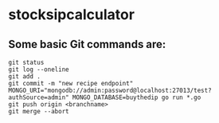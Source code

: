 # stocksipcalculator

## Some basic Git commands are:
```
git status
git log --oneline
git add .
git commit -m "new recipe endpoint"
MONGO_URI="mongodb://admin:password@localhost:27013/test?authSource=admin" MONGO_DATABASE=buythedip go run *.go
git push origin <branchname>
git merge --abort
```
